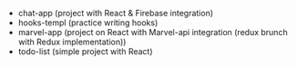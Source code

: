 - chat-app (project with React & Firebase integration)
- hooks-templ (practice writing hooks)
- marvel-app (project on React with Marvel-api integration (redux brunch with Redux implementation))
- todo-list (simple project with React)
